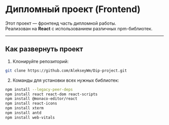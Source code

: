 # Дипломный проект (Frontend)

Этот проект — фронтенд часть дипломной работы.  
Реализован на **React** с использованием различных npm-библиотек.

---

## Как развернуть проект

1. Клонируйте репозиторий:

```bash
git clone https://github.com/AlekseyWm/Dip-project.git
```

2. Команды для установки всех нужных библиотек:

```bash
npm install --legacy-peer-deps
npm install react react-dom react-scripts
npm install @monaco-editor/react
npm install react-icons
npm install xterm
npm install antd
npm install web-vitals
```

